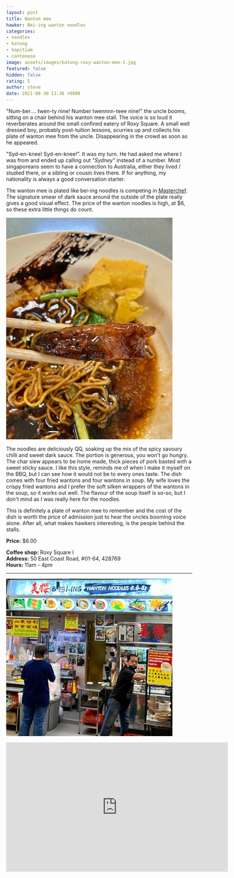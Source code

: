 ```yaml
---
layout: post
title: Wanton mee
hawker: Bei-ing wanton noodles
categories:
- noodles
- katong
- kopitiam
- cantonese
image: assets/images/katong-roxy-wanton-mee-1.jpg
featured: false
hidden: false
rating: 5
author: steve
date: 2021-08-30 11:36 +0800
---
```

"Num-ber.... twen-ty nine! Number twennnn-teee nine!" the uncle booms, sitting on a chair behind his wanton mee stall. The voice is so loud it reverberates around the small confined eatery of Roxy Square. A small well dressed boy, probably post-tuition lessons, scurries up and collects his plate of wanton mee from the uncle. Disappearing in the crowd as soon as he appeared.

"Syd-en-knee! Syd-en-knee!". It was my turn. He had asked me where I was from and ended up calling out *"Sydney"* instead of a number. Most singaporeans seem to have a connection to Australia, either they lived / studied there, or a sibling or cousin lives there. If for anything, my nationality is always a good conversation starter.

The wanton mee is plated like bei-ing noodles is competing in [Masterchef](https://en.wikipedia.org/wiki/MasterChef_Australia). The signature smear of dark sauce around the outside of the plate really gives a good visual effect. The price of the wanton noodles is high, at $6, so these extra little things do count.

![Chunky char siew](/assets/images/katong-roxy-wanton-mee-2.jpg "Chunky char siew")

The noodles are deliciously QQ, soaking up the mix of the spicy savoury chilli and sweet dark sauce. The portion is generous, you won't go hungry. The char siew appears to be home made, thick pieces of pork basted with a sweet sticky sauce. I like this style, reminds me of when I make it myself on the BBQ, but I can see how it would not be to every ones taste. The dish comes with four fried wantons and four wantons in soup. My wife loves the crispy fried wantons and I prefer the soft silken wrappers of the wantons in the soup, so it works out well. The flavour of the soup itself is so-so, but I don't mind as I was really here for the noodles.

This is definitely a plate of wanton mee to remember and the cost of the dish is worth the price of admission just to hear the uncles booming voice alone. After all, what makes hawkers interesting, is the people behind the stalls.

**Price:** $6.00  

**Coffee shop:** Roxy Square I  
**Address:** 50 East Coast Road, #01-64, 428769  
**Hours:** 11am - 4pm  

***  

![Bei-ing wanton noodles](/assets/images/katong-roxy-wanton-mee-3.jpg "Bei-ing wanton noodles")

<iframe src="https://www.google.com/maps/embed?pb=!1m14!1m8!1m3!1d15955.137882218309!2d103.9040224!3d1.3043651!3m2!1i1024!2i768!4f13.1!3m3!1m2!1s0x0%3A0x2caeebbcf82e759f!2zQmVpLUluZyBXYW50b24gTm9vZGxlIOe-juaosembsuWQnum6tQ!5e0!3m2!1sen!2ssg!4v1629796705739!5m2!1sen!2ssg" width="600" height="350" style="border:0;" allowfullscreen="" loading="lazy"></iframe>
